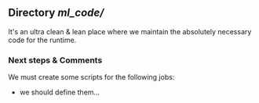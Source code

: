## Directory *ml_code/*

It's an ultra clean & lean place where we maintain the absolutely necessary code for the runtime.

### Next steps & Comments

We must create some scripts for the following jobs: 

* we should define them...
